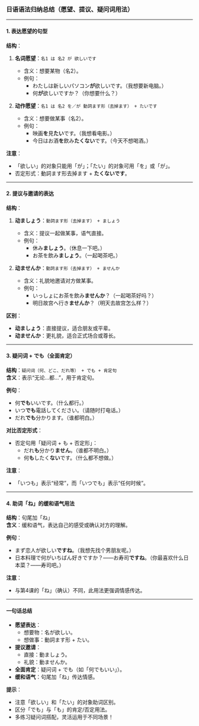 ### 日语语法归纳总结（愿望、提议、疑问词用法）

---

#### **1. 表达愿望的句型**  
**结构**：  
1. **名词愿望**：`名1 は 名2 が 欲しいです`  
   - 含义：想要某物（名2）。  
   - 例句：  
     - わたしは新しいパソコン**が**欲しいです。（我想要新电脑。）  
     - 何**が**欲しいですか？（你想要什么？）  

2. **动作愿望**：`名1 は 名2 を／が 動詞ます形（去掉ます） + たいです`  
   - 含义：想要做某事（名2）。  
   - 例句：  
     - 映画**を**見**たい**です。（我想看电影。）  
     - 今日はお酒**を**飲み**たくない**です。（今天不想喝酒。）  

**注意**：  
- 「欲しい」的对象只能用「が」；「たい」的对象可用「を」或「が」。  
- 否定形式：動詞ます形去掉ます + **たくないです**。  

---

#### **2. 提议与邀请的表达**  
**结构**：  
1. **动ましょう**：`動詞ます形（去掉ます） + ましょう`  
   - 含义：提议一起做某事，语气直接。  
   - 例句：  
     - 休み**ましょう**。（休息一下吧。）  
     - お茶を飲み**ましょう**。（一起喝茶吧。）  

2. **动ませんか**：`動詞ます形（去掉ます） + ませんか`  
   - 含义：礼貌地邀请对方做某事。  
   - 例句：  
     - いっしょにお茶を飲み**ませんか**？（一起喝茶好吗？）  
     - 明日故宫へ行き**ませんか**？（明天去故宫怎么样？）  

**区别**：  
- **动ましょう**：直接提议，适合朋友或平辈。  
- **动ませんか**：更礼貌，适合正式场合或尊长。  

---

#### **3. 疑问词 + でも（全面肯定）**  
**结构**：`疑问词（何、どこ、だれ等） + でも + 肯定句`  
**含义**：表示“无论…都…”，用于肯定句。  

**例句**：  
- 何**でも**いいです。（什么都行。）  
- いつ**でも**電話してください。（请随时打电话。）  
- だれ**でも**分かります。（谁都明白。）  

**对比否定形式**：  
- 否定句用「疑问词 + も + 否定形」：  
  - だれ**も**分かり**ません**。（谁都不明白。）  
  - 何**も**したく**ない**です。（什么都不想做。）  

**注意**：  
- 「いつも」表示“经常”，而「いつでも」表示“任何时候”。  

---

#### **4. 助词「ね」的缓和语气用法**  
**结构**：句尾加「ね」  
**含义**：缓和语气，表达自己的感受或确认对方的理解。  

**例句**：  
- まず恋人が欲しい**ですね**。（我想先找个男朋友呢。）  
- 日本料理で何がいちばん好きですか？——お寿司**ですね**。（你最喜欢什么日本菜？——寿司吧。）  

**注意**：  
- 与第4课的「ね」（确认）不同，此用法更强调情感传达。  

---

#### **一句话总结**  
- **愿望表达**：  
  - 想要物：名が欲しい。  
  - 想做事：動詞ます形 + たい。  
- **提议邀请**：  
  - 直接：動ましょう。  
  - 礼貌：動ませんか。  
- **全面肯定**：疑问词 + でも（如「何でもいい」）。  
- **缓和语气**：句尾加「ね」传达情感。  

**提示**：  
- 注意「欲しい」和「たい」的对象助词区别。  
- 区分「でも」与「も」的肯定/否定用法。  
- 多练习疑问词搭配，灵活运用于不同场景！